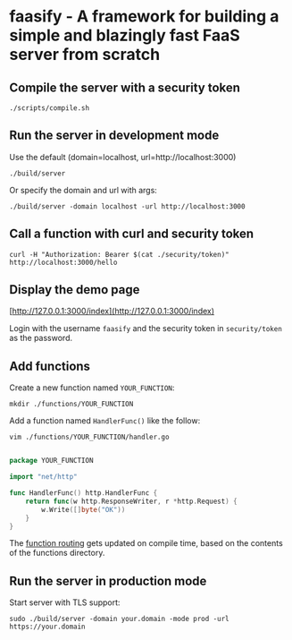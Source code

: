 # faasify - A framework for building a simple and blazingly fast FaaS server from scratch

## Compile the server with a security token

    ./scripts/compile.sh

## Run the server in development mode

Use the default (domain=localhost, url=http://localhost:3000)

    ./build/server 

Or specify the domain and url with args:

    ./build/server -domain localhost -url http://localhost:3000

## Call a function with curl and security token

    curl -H "Authorization: Bearer $(cat ./security/token)" http://localhost:3000/hello

## Display the demo page

[http://127.0.0.1:3000/index](http://127.0.0.1:3000/index)

Login with the username <code>faasify</code> and the security token in <code>security/token</code> as the password.

## Add functions

Create a new function named <code>YOUR_FUNCTION</code>:

    mkdir ./functions/YOUR_FUNCTION

Add a function named <code>HandlerFunc()</code> like the follow:
    
    vim ./functions/YOUR_FUNCTION/handler.go

```go

package YOUR_FUNCTION

import "net/http"

func HandlerFunc() http.HandlerFunc {
	return func(w http.ResponseWriter, r *http.Request) {
		w.Write([]byte("OK"))
	}
}
```

The [function routing](/internal/http/server/router.go) gets updated on compile time, based on the contents of the functions directory.

## Run the server in production mode

Start server with TLS support:

	sudo ./build/server -domain your.domain -mode prod -url https://your.domain

